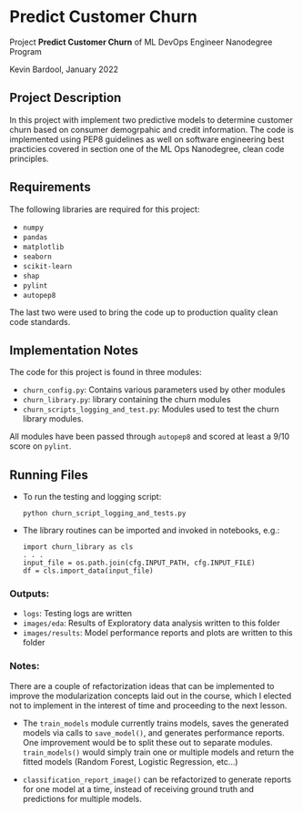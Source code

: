 # Predict Customer Churn

Project **Predict Customer Churn** of ML DevOps Engineer Nanodegree Program

Kevin Bardool, January 2022

## Project Description

In this project with implement two predictive models to determine customer churn based on consumer demogrpahic and 
credit information. The code is implemented using PEP8 guidelines as well on software engineering best practicies 
covered in section one of the ML Ops Nanodegree, clean code principles. 

## Requirements
The following libraries are required for this project:

*   `numpy`
*   `pandas`
*   `matplotlib`
*   `seaborn`
*   `scikit-learn`
*   `shap`
*   `pylint`
*   `autopep8`

The last two were used to bring the code up to production quality clean code standards.

## Implementation Notes

The code for this project is found in three modules:

*   `churn_config.py`: Contains various parameters used by other modules
*   `churn_library.py`: library containing the churn modules
*   `churn_scripts_logging_and_test.py`: Modules used to test the churn library modules.

All modules have been passed through `autopep8` and scored at least a 9/10 score on `pylint`.


## Running Files

*   To run the testing and logging script:

    `python churn_script_logging_and_tests.py`

*   The library routines can be imported and invoked in notebooks, e.g.:

        import churn_library as cls
        . . .
        input_file = os.path.join(cfg.INPUT_PATH, cfg.INPUT_FILE)
        df = cls.import_data(input_file)

</code>


### Outputs:

*   `logs`:  Testing logs are written 
*   `images/eda`: Results of Exploratory data analysis written to this folder
*   `images/results`: Model performance reports and plots are written to this folder


### Notes:

There are a couple of refactorization ideas that can be implemented to improve the modularization 
concepts laid out in the course, which I elected not to implement in the interest of time and proceeding 
to the next lesson.

*   The `train_models` module currently trains models, saves the generated models via calls to  `save_model()`, and generates performance 
    reports. One improvement would be to split these out to separate modules. `train_models()` would simply train one or multiple models 
    and return the fitted models (Random Forest, Logistic Regression, etc...) 

*   `classification_report_image()` can be refactorized to generate reports for one model at a time, instead of receiving 
    ground truth and predictions for multiple models. 